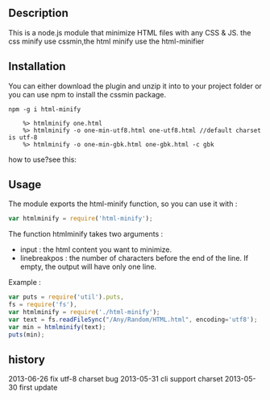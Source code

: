 ## Description

This is a node.js module that minimize HTML files with any CSS & JS.
the css minify use cssmin,the html minify use the html-minifier

## Installation

You can either download the plugin and unzip it into to your project folder or you can use npm to install the cssmin package.

```shell
npm -g i html-minify
```

```shell
    %> htmlminify one.html
    %> htmlminify -o one-min-utf8.html one-utf8.html //default charset is utf-8
    %> htmlminify -o one-min-gbk.html one-gbk.html -c gbk
```

how to use?see this:

[]()
## Usage

The module exports the html-minify function, so you can use it with :

```js
var htmlminify = require('html-minify');
```

The function htmlminify takes two arguments :

* input : the html content you want to minimize.
* linebreakpos : the number of characters before the end of the line. If empty, the output will have only one line.

Example :

```js
var puts = require('util').puts,
fs = require('fs'),
var htmlminify = require('./html-minify');
var text = fs.readFileSync("/Any/Random/HTML.html", encoding='utf8');
var min = htmlminify(text);
puts(min);
```

## history
2013-06-26 fix utf-8 charset bug
2013-05-31 cli support charset
2013-05-30 first update